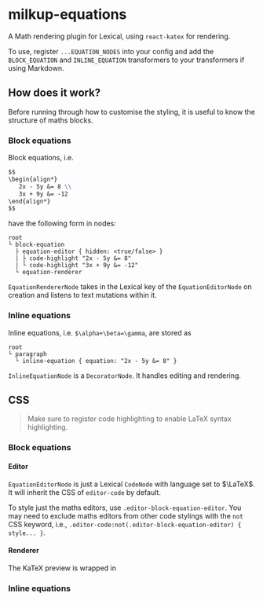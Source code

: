 # milkup-equations

A Math rendering plugin for Lexical, using `react-katex` for rendering.

To use, register `...EQUATION_NODES` into your config and add the `BLOCK_EQUATION`
and `INLINE_EQUATION` transformers to your transformers if using Markdown.

## How does it work?

Before running through how to customise the styling, it is useful to know the
structure of maths blocks.

### Block equations

Block equations, i.e.
```markdown
$$
\begin{align*}
   2x - 5y &= 8 \\
   3x + 9y &= -12
\end{align*}
$$
```
have the following form in nodes:
```
root
└ block-equation
  ├ equation-editor { hidden: <true/false> }
  | ├ code-highlight "2x - 5y &= 8"
  | └ code-highlight "3x + 9y &= -12"
  └ equation-renderer
```

`EquationRendererNode` takes in the Lexical key of the `EquationEditorNode`
on creation and listens to text mutations within it.

### Inline equations

Inline equations, i.e. `$\alpha+\beta=\gamma`, are stored as
```
root
└ paragraph
  └ inline-equation { equation: "2x - 5y &= 8" }
```

`InlineEquationNode` is a `DecoratorNode`. It handles editing and rendering.

## CSS

> Make sure to register code highlighting to enable LaTeX syntax highlighting.

### Block equations

#### Editor

`EquationEditorNode` is just a Lexical `CodeNode` with language set to $\LaTeX$.
It will inherit the CSS of `editor-code` by default. 

To style just the maths editors, use `.editor-block-equation-editor`.
You may need to exclude maths editors from other code stylings with the `not` 
CSS keyword, i.e., `.editor-code:not(.editor-block-equation-editor) { style... }`.

#### Renderer

The KaTeX preview is wrapped in 

### Inline equations



